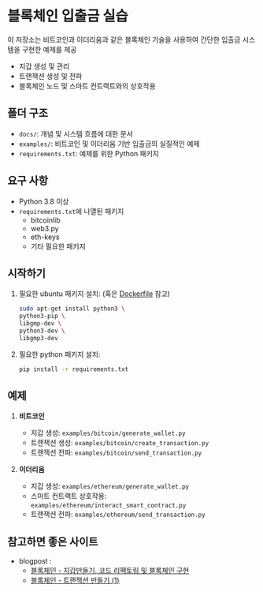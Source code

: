 # 블록체인 입출금 실습

이 저장소는 비트코인과 이더리움과 같은 블록체인 기술을 사용하여 간단한 입출금 시스템을 구현한 예제를 제공
- 지갑 생성 및 관리
- 트랜잭션 생성 및 전파
- 블록체인 노드 및 스마트 컨트랙트와의 상호작용

## 폴더 구조
- `docs/`: 개념 및 시스템 흐름에 대한 문서
- `examples/`: 비트코인 및 이더리움 기반 입출금의 실질적인 예제
- `requirements.txt`: 예제를 위한 Python 패키지

## 요구 사항
- Python 3.8 이상
- `requirements.txt`에 나열된 패키지
  - bitcoinlib
  - web3.py
  - eth-keys
  - 기타 필요한 패키지

## 시작하기

1. 필요한 ubuntu 패키지 설치: (혹은 [Dockerfile](Dockerfile) 참고)
    ```bash
    sudo apt-get install python3 \
    python3-pip \
    libgmp-dev \
    python3-dev \
    libgmp3-dev
    ```
  
1. 필요한 python 패키지 설치:
    ```bash
    pip install -r requirements.txt
    ```

## 예제
1. **비트코인**
   - 지갑 생성: `examples/bitcoin/generate_wallet.py`
   - 트랜잭션 생성: `examples/bitcoin/create_transaction.py`
   - 트랜잭션 전파: `examples/bitcoin/send_transaction.py`

2. **이더리움**
   - 지갑 생성: `examples/ethereum/generate_wallet.py`
   - 스마트 컨트랙트 상호작용: `examples/ethereum/interact_smart_contract.py`
   - 트랜잭션 전파: `examples/ethereum/send_transaction.py`


## 참고하면 좋은 사이트

- blogpost :
  - [블록체인 - 지갑만들기, 코드 리팩토링 및 블록체인 구현](https://baekspace.tistory.com/189)
  - [블록체인 - 트랜잭션 만들기 (1)](https://baekspace.tistory.com/185)